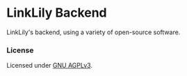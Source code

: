# LinkLily Backend

LinkLily's backend, using a variety of open-source software.

### License

Licensed under [GNU AGPLv3](/LICENSE).
